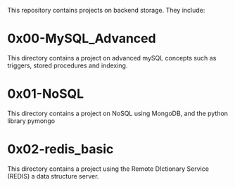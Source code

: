This repository contains projects on backend storage. They include:

# 0x00-MySQL_Advanced
This directory contains a project on advanced mySQL concepts such as triggers, stored procedures and indexing.

# 0x01-NoSQL
This directory contains a project on NoSQL using MongoDB, and the python library pymongo

# 0x02-redis_basic
This directory contains a project using the Remote DIctionary Service (REDIS) a data structure server.
